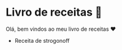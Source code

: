 # Livro de receitas :beer:

Olá, bem vindos ao meu livro de receitas :heart:

- Receita de strogonoff
